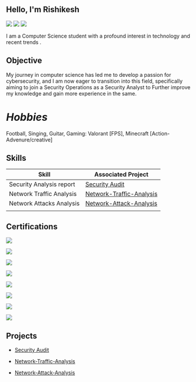 ## Hello, I'm Rishikesh 
<a href="https://www.linkedin.com/in/rishikesh-pednekar-3184091b6/"><img src="https://img.shields.io/badge/-LinkedIn-0072b1?&style=for-the-badge&logo=linkedin&logoColor=white" /></a>
<a href="https://www.instagram.com/rishikesh.fr/"><img src="https://img.shields.io/badge/-Instagram-d62976?&style=for-the-badge&logo=Instagram&logoColor=white" /></a>
<a href="https://www.youtube.com/@rishikesh_pednekar"><img src="https://img.shields.io/badge/-Youtube-FF0000?&style=for-the-badge&logo=Youtube&logoColor=white" /></a>

I am a Computer Science student with a profound interest in technology and recent trends .


## **Objective**

My journey in computer science has led me to develop a passion for cybersecurity, and I am now eager to transition into this field, specifically aiming to join a Security Operations as a Security Analyst to Further improve my knowledge and gain more experience in the same.


# _Hobbies_
Football, Singing, Guitar, Gaming: Valorant [FPS], Minecraft [Action-Advenure/creative]    



## **Skills**


| Skill                                         | Associated Project         |
|-----------------------------------------------|----------------------------|
| Security Analysis report               | <a href="https://github.com/rishikesh737/SecurityAudit/tree/main">Security Audit </a>|
| Network Traffic Analysis               | <a href="https://github.com/rishikesh737/Network-Traffic-Analysis/tree/main">Network-Traffic-Analysis </a>|
| Network Attacks Analysis               | <a href="https://github.com/rishikesh737/Network-Attack-Analysis/tree/main">Network-Attack-Analysis </a> |
|                                        |                 |


## **Certifications**

<div>
  
<a href="https://coursera.org/share/4eaa9bec4dc43c55d409c4bcdaebc6c9"><img src="https://img.shields.io/badge/-coursera:Networks and Network Security-0072b1?&style=for-the-badge&logo=coursera&logoColor=white" /></a>
  
<a href="https://coursera.org/share/0256f56490b2fa706436d2750fc1a495"><img src="https://img.shields.io/badge/-coursera:Manage Security Risks-0072b1?&style=for-the-badge&logo=coursera&logoColor=white" /></a>

<a href="https://coursera.org/share/29267f4dab5c7ccb1858fae1d8d3c886"><img src="https://img.shields.io/badge/-coursera:Foundations of Cybersecurity-0072b1?&style=for-the-badge&logo=coursera&logoColor=white" /></a>

<a href="https://www.linkedin.com/learning/certificates/c5408ad599fa57da2348d870ac0ee7a3dc645ea7f59ee11275425e148e0d016e?trk=share_certificate"><img src="https://img.shields.io/badge/-linkedIn learning:The Cybersecurity Threat Landscape-0046b1?&style=for-the-badge&logo=linkedin&logoColor=white" /></a>

<a href="https://www.linkedin.com/learning/certificates/0f62567c7af53b37ce6501c5a4a3c14ba0e37193b294f0ed1eb787836545f93a?trk=share_certificate"><img src="https://img.shields.io/badge/-linkedIn learning:Cybersecurity Terminology-0046b1?&style=for-the-badge&logo=linkedin&logoColor=white" /></a>

<a href="https://www.linkedin.com/learning/certificates/57e7309a470ee074a047858ab8a5ecabda67f2abd7bfe1761ed6081a5a6ac6c9?trk=share_certificate"><img src="https://img.shields.io/badge/-linkedIn learning:Cybersecurity Foundations-0046b1?&style=for-the-badge&logo=linkedin&logoColor=white" /></a>

<a href="https://www.linkedin.com/learning/certificates/41357eff1fc0dfbcc3aec7cdd3df1a4fdafb7e4c3c21d316de43e308c1272195?trk=share_certificate"><img src="https://img.shields.io/badge/-linkedIn learning:Microsoft Copilot for Security-0046b1?&style=for-the-badge&logo=linkedin&logoColor=white" /></a>

<a href="https://www.linkedin.com/learning/certificates/34fd1526c2b0d493ebea4ee62fa591d13cebd08a35fae8abae5fc5630fa7ecb7?trk=share_certificate"><img src="https://img.shields.io/badge/-Microsoft and LinkedIn:Career Essentials in Cybersecurity-0046b1?&style=for-the-badge&logo=linkedin&logoColor=white" /></a>











## **Projects**

- <a href="https://github.com/rishikesh737/SecurityAudit/tree/main">Security Audit </a>

- <a href="https://github.com/rishikesh737/Network-Traffic-Analysis/tree/main">Network-Traffic-Analysis </a>

- <a href="https://github.com/rishikesh737/Network-Attack-Analysis/tree/main">Network-Attack-Analysis </a>

